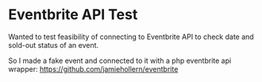 # Eventbrite API Test

Wanted to test feasibility of connecting to Eventbrite API to check date and sold-out status of an event.  

So I made a fake event and connected to it with a php eventbrite api wrapper:
https://github.com/jamiehollern/eventbrite

